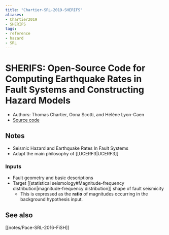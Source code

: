 ```yaml
---
title: "Chartier-SRL-2019-SHERIFS"
aliases:
- Chartier2019
- SHERIFS
tags:
- reference
- hazard
- SRL
---
```


# SHERIFS: Open-Source Code for Computing Earthquake Rates in Fault Systems and Constructing Hazard Models
- Authors: Thomas Chartier, Oona Scotti, and Hélène Lyon-Caen
- [Source code](https://github.com/tomchartier/SHERIFS)

## Notes
- Seismic Hazard and Earthquake Rates In Fault Systems
- Adapt the main philosophy of [[UCERF3|UCERF3]]

### Inputs
- Fault geometry and basic descriptions
- Target [[statistical seismology#Magnitude-frequency distribution|magnitude-frequency distribution]] shape of fault seismicity
    - This is expressed as the **ratio** of magnitudes occurring in the background hypothesis input.

## See also
[[notes/Pace-SRL-2016-FiSH]]